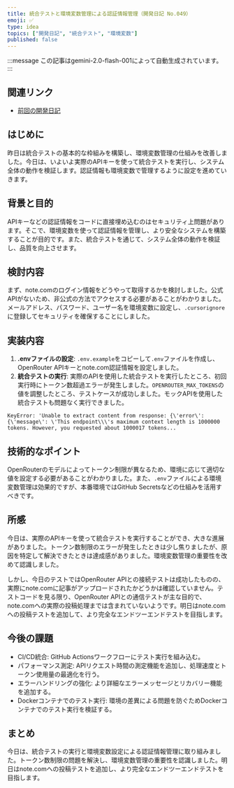 ```yaml
---
title: 統合テストと環境変数管理による認証情報管理（開発日記 No.049）
emoji: ✅
type: idea
topics: ["開発日記", "統合テスト", "環境変数"]
published: false
---
```


:::message
この記事はgemini-2.0-flash-001によって自動生成されています。
:::

## 関連リンク
- [前回の開発日記](https://zenn.dev/centervil/articles/2025-04-17_048_dev-diary)

## はじめに

昨日は統合テストの基本的な枠組みを構築し、環境変数管理の仕組みを改善しました。今日は、いよいよ実際のAPIキーを使って統合テストを実行し、システム全体の動作を検証します。認証情報も環境変数で管理するように設定を進めていきます。

## 背景と目的

APIキーなどの認証情報をコードに直接埋め込むのはセキュリティ上問題があります。そこで、環境変数を使って認証情報を管理し、より安全なシステムを構築することが目的です。また、統合テストを通じて、システム全体の動作を検証し、品質を向上させます。

## 検討内容

まず、note.comのログイン情報をどうやって取得するかを検討しました。公式APIがないため、非公式の方法でアクセスする必要があることがわかりました。メールアドレス、パスワード、ユーザー名を環境変数に設定し、`.cursorignore`に登録してセキュリティを確保することにしました。

## 実装内容

1.  **.envファイルの設定**: `.env.example`をコピーして`.env`ファイルを作成し、OpenRouter APIキーとnote.com認証情報を設定しました。
2.  **統合テストの実行**: 実際のAPIを使用した統合テストを実行したところ、初回実行時にトークン数超過エラーが発生しました。`OPENROUTER_MAX_TOKENS`の値を調整したところ、テストケースが成功しました。モックAPIを使用した統合テストも問題なく実行できました。

```
KeyError: 'Unable to extract content from response: {\'error\': {\'message\': \'This endpoint\\\'s maximum context length is 1000000 tokens. However, you requested about 1000017 tokens...
```

## 技術的なポイント

OpenRouterのモデルによってトークン制限が異なるため、環境に応じて適切な値を設定する必要があることがわかりました。また、`.env`ファイルによる環境変数管理は効果的ですが、本番環境ではGitHub Secretsなどの仕組みを活用すべきです。

## 所感

今日は、実際のAPIキーを使って統合テストを実行することができ、大きな進展がありました。トークン数制限のエラーが発生したときは少し焦りましたが、原因を特定して解決できたときは達成感がありました。環境変数管理の重要性を改めて認識しました。

しかし、今日のテストではOpenRouter APIとの接続テストは成功したものの、実際にnote.comに記事がアップロードされたかどうかは確認していません。テストコードを見る限り、OpenRouter APIとの通信テストが主な目的で、note.comへの実際の投稿処理までは含まれていないようです。明日はnote.comへの投稿テストを追加して、より完全なエンドツーエンドテストを目指します。

## 今後の課題

*   CI/CD統合: GitHub Actionsワークフローにテスト実行を組み込む。
*   パフォーマンス測定: APIリクエスト時間の測定機能を追加し、処理速度とトークン使用量の最適化を行う。
*   エラーハンドリングの強化: より詳細なエラーメッセージとリカバリー機能を追加する。
*   Dockerコンテナでのテスト実行: 環境の差異による問題を防ぐためDockerコンテナでのテスト実行を検証する。

## まとめ

今日は、統合テストの実行と環境変数設定による認証情報管理に取り組みました。トークン数制限の問題を解決し、環境変数管理の重要性を認識しました。明日はnote.comへの投稿テストを追加し、より完全なエンドツーエンドテストを目指します。
